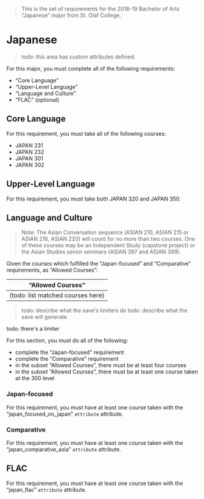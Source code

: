 > This is the set of requirements for the 2018-19 Bachelor of Arts “Japanese” major from St. Olaf College.

# Japanese
> todo: this area has custom attributes defined.

For this major, you must complete all of the following requirements:

- “Core Language”
- “Upper-Level Language”
- “Language and Culture”
- “FLAC” (optional)

## Core Language
For this requirement, you must take all of the following courses:

- JAPAN 231
- JAPAN 232
- JAPAN 301
- JAPAN 302


## Upper-Level Language
For this requirement, you must take both JAPAN 320 and JAPAN 350.


## Language and Culture
> Note: The Asian Conversation sequence (ASIAN 210, ASIAN 215 or ASIAN 216, ASIAN 220) will count for no more than two courses.
> One of these courses may be an Independent Study (capstone project) or the Asian Studies senior seminars (ASIAN 397 and ASIAN 399).

Given the courses which fulfilled the “Japan-focused” and “Comparative” requirements, as “Allowed Courses”:

| “Allowed Courses” |
| ----------------- |
| (todo: list matched courses here) |

> todo: describe what the save's limiters do
> todo: describe what the save will generate

todo: there's a limiter

For this section, you must do all of the following:

- complete the “Japan-focused” requirement
- complete the “Comparative” requirement
- in the subset “Allowed Courses”, there must be at least four courses
- in the subset “Allowed Courses”, there must be at least one course taken at the 300 level

### Japan-focused
For this requirement, you must have at least one course taken with the “japan_focused_on_japan” `attribute` attribute.

### Comparative
For this requirement, you must have at least one course taken with the “japan_comparative_asia” `attribute` attribute.


## FLAC
For this requirement, you must have at least one course taken with the “japan_flac” `attribute` attribute.


